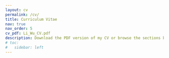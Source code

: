 ```yaml
---
layout: cv
permalink: /cv/
title: Curriculum Vitae
nav: true
nav_order: 5
cv_pdf: Li_Wu_CV.pdf
description: Download the PDF version of my CV or browse the sections below.
# toc:
#   sidebar: left
---
```

